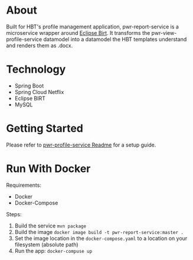 # About
Built for HBT's profile management application, pwr-report-service is a microservice wrapper around [Eclipse Birt](https://www.eclipse.org/birt/).
It transforms the pwr-view-profile-service datamodel into a datamodel the HBT templates understand and renders them as .docx.

# Technology
* Spring Boot 
* Spring Cloud Netflix
* Eclipse BIRT
* MySQL

# Getting Started
Please refer to [pwr-profile-service Readme](https://github.com/HBTGmbH/pwr-profile-service) for a setup guide. 

# Run With Docker
Requirements:
* Docker
* Docker-Compose

Steps:
1. Build the service ```mvn package```
2. Build the image ``docker image build -t pwr-report-service:master .``
3. Set the image location in the ``docker-compose.yaml`` to a location on your filesystem (absolute path)
4. Run the app: ``docker-compuse up``
